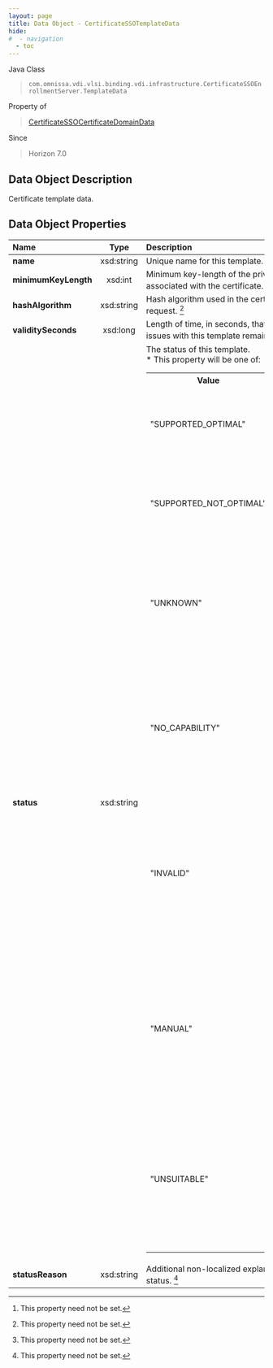 ```yaml
---
layout: page
title: Data Object - CertificateSSOTemplateData
hide:
#  - navigation
  - toc
---
```






Java Class
> `com.omnissa.vdi.vlsi.binding.vdi.infrastructure.CertificateSSOEnrollmentServer.TemplateData`

Property of
> [CertificateSSOCertificateDomainData](vdi.infrastructure.CertificateSSOEnrollmentServer.DomainData.md#field_detail)

Since
> Horizon 7.0


## Data Object Description

Certificate template data.

## Data Object Properties

 Name | Type | Description
:---|:---:|:---
**name**|  xsd:string|  Unique name for this template.
**minimumKeyLength**|  xsd:int|  Minimum key-length of the private/public key associated with the certificate. [^1]
**hashAlgorithm**|  xsd:string|  Hash algorithm used in the certificate signing request. [^1]
**validitySeconds**|  xsd:long|  Length of time, in seconds, that certificates issues with this template remain valid. [^1]
**status**|  xsd:string|  The status of this template.<br>* This property will be one of:<br><table><tr><th>Value</th><th>Description</th></tr><tr><td>"SUPPORTED_OPTIMAL"</td><td>This template has the optimal properties for CertSSO.</td></tr><tr><td>"SUPPORTED_NOT_OPTIMAL"</td><td>This template does not have the ideal properties for CertSSO.</td></tr><tr><td>"UNKNOWN"</td><td>This status of this template is unknown. A template with this status cannot be used in connector creation.</td></tr><tr><td>"NO_CAPABILITY"</td><td>This template is not configured to perform CertSSO. A template with this status cannot be used in connector creation.</td></tr><tr><td>"INVALID"</td><td>This template is smartcard logon enabled, but some setting is invalid. A template with this status cannot be used in connector creation.</td></tr><tr><td>"MANUAL"</td><td>This template is smartcard logon enabled, but manual enrollment is needed. A template with this status cannot be used in connector creation.</td></tr><tr><td>"UNSUITABLE"</td><td>This template is smartcard logon enabled, but is unsuitable. A template with this status cannot be used in connector creation.</td></tr></table>
**statusReason**|  xsd:string|  Additional non-localized explanation of the status. [^1]
 


 


[^1]: This property need not be set.